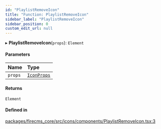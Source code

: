 ```yaml
---
id: "PlaylistRemoveIcon"
title: "Function: PlaylistRemoveIcon"
sidebar_label: "PlaylistRemoveIcon"
sidebar_position: 0
custom_edit_url: null
---
```


▸ **PlaylistRemoveIcon**(`props`): `Element`

#### Parameters

| Name | Type |
| :------ | :------ |
| `props` | [`IconProps`](../types/IconProps.md) |

#### Returns

`Element`

#### Defined in

[packages/firecms_core/src/icons/components/PlaylistRemoveIcon.tsx:3](https://github.com/FireCMSco/firecms/blob/d45f3739/packages/firecms_core/src/icons/components/PlaylistRemoveIcon.tsx#L3)
